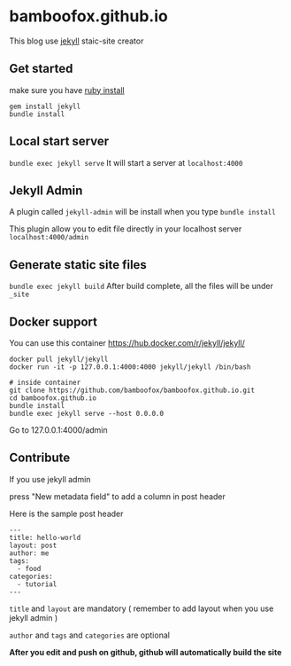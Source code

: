 # bamboofox.github.io

This blog use [jekyll](http://jekyllrb.com/) staic-site creator

## Get started

make sure you have [ruby install](https://www.ruby-lang.org/zh_tw/documentation/installation/)

```
gem install jekyll
bundle install
```

## Local start server

`bundle exec jekyll serve` It will start a server at `localhost:4000`

## Jekyll Admin

A plugin called `jekyll-admin` will be install when you type `bundle install`

This plugin allow you to edit file directly in your localhost server `localhost:4000/admin`

## Generate static site files

`bundle exec jekyll build` After build complete, all the files will be under `_site`

## Docker support

You can use this container https://hub.docker.com/r/jekyll/jekyll/

```
docker pull jekyll/jekyll
docker run -it -p 127.0.0.1:4000:4000 jekyll/jekyll /bin/bash

# inside container
git clone https://github.com/bamboofox/bamboofox.github.io.git
cd bamboofox.github.io
bundle install
bundle exec jekyll serve --host 0.0.0.0
```

Go to 127.0.0.1:4000/admin

## Contribute

If you use jekyll admin

press "New metadata field" to add a column in post header

Here is the sample post header

```
---
title: hello-world
layout: post
author: me
tags:
  - food
categories:
  - tutorial
---
```

`title` and `layout` are mandatory ( remember to add layout when you use jekyll admin )

`author` and `tags` and `categories` are optional

**After you edit and push on github, github will automatically build the site**
